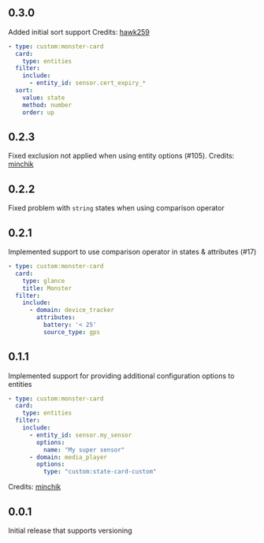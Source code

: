 ## 0.3.0
Added initial sort support
Credits: [hawk259](https://github.com/hawk259)
``` yaml
- type: custom:monster-card
  card:
    type: entities
  filter:
    include:
      - entity_id: sensor.cert_expiry_*
  sort:
    value: state
    method: number
    order: up
```

## 0.2.3
Fixed exclusion not applied when using entity options (#105).
Credits: [minchik](https://github.com/minchik)

## 0.2.2
Fixed problem with `string` states when using comparison operator

## 0.2.1
Implemented support to use comparison operator in states & attributes (#17)
```yaml
- type: custom:monster-card
  card:
    type: glance
    title: Monster
  filter:
    include:
      - domain: device_tracker
        attributes:
          battery: '< 25'
          source_type: gps
```

## 0.1.1
Implemented support for providing additional configuration options to entities
```yaml
- type: custom:monster-card
  card:
    type: entities
  filter:
    include:
      - entity_id: sensor.my_sensor
        options:
          name: "My super sensor"
      - domain: media_player
        options:
          type: "custom:state-card-custom"
```
Credits: [minchik](https://github.com/minchik)

## 0.0.1
Initial release that supports versioning
